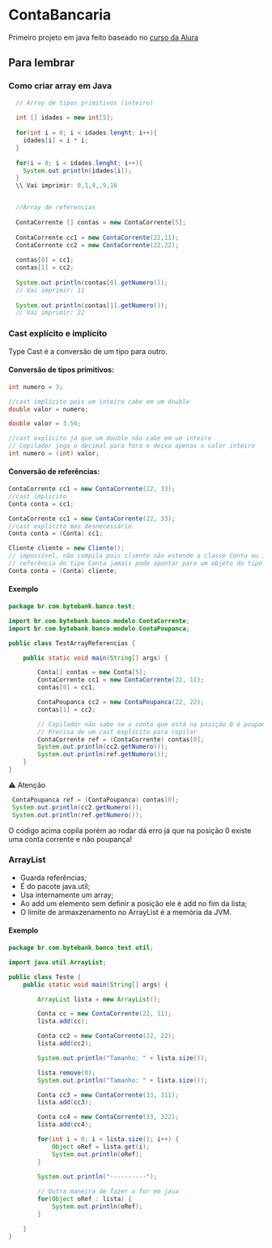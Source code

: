 # ContaBancaria
Primeiro projeto em java feito baseado no [curso da Alura](https://cursos.alura.com.br/formacao-java) 

## Para lembrar 

### Como criar array em Java 
```java
  // Array de tipos primitivos (inteiro)
  
  int [] idades = new int[5];
  
  for(int i = 0; i < idades.lenght; i++){
    idades[i] = i * i;
  }
  
  for(i = 0; i < idades.lenght; i++){
    System.out.println(idades[i]);
  }
  \\ Vai imprimir: 0,1,4,,9,16


  //Array de referencias 
  
  ContaCorrente [] contas = new ContaCorrente[5];
  
  ContaCorrente cc1 = new ContaCorrente(22,11);
  ContaCorrente cc2 = new ContaCorrente(22,22);
  
  contas[0] = cc1;
  contas[1] = cc2;
  
  System.out.println(contas[0].getNumero());
  // Vai imprimir: 11
  
  System.out.println(contas[1].getNumero());
  // Vai imprimir: 22
```
### Cast explícito e implícito

Type Cast é a conversão de um tipo para outro. 

#### Conversão de tipos primitivos:

```java
int numero = 3;

//cast implícito pois um inteiro cabe em um double
double valor = numero;
```

```java
double valor = 3.56;

//cast explícito já que um double não cabe em um inteiro 
// Copilador joga o decimal para fora e deixa apenas o valor inteiro
int numero = (int) valor;
```
#### Conversão de referências:

```java
ContaCorrente cc1 = new ContaCorrente(22, 33);
//cast implicito
Conta conta = cc1; 
```

```java
ContaCorrente cc1 = new ContaCorrente(22, 33);
//cast explícito mas desnecessário
Conta conta = (Conta) cc1; 
```

```java
Cliente cliente = new Cliente();
// impossível, não compila pois cliente não estende a classe Conta ou implementa uma interface do tipo Conta
// referência do tipo Conta jamais pode apontar para um objeto do tipo Cliente
Conta conta = (Conta) cliente; 
```

#### Exemplo

```java
package br.com.bytebank.banco.test;

import br.com.bytebank.banco.modelo.ContaCorrente;
import br.com.bytebank.banco.modelo.ContaPoupanca;

public class TestArrayReferencias {

    public static void main(String[] args) {

        Conta[] contas = new Conta[5];
        ContaCorrente cc1 = new ContaCorrente(22, 11);
        contas[0] = cc1;

        ContaPoupanca cc2 = new ContaPoupanca(22, 22);
        contas[1] = cc2;    

        // Copilador não sabe se a conta que está na posição 0 é poupança ou corrente
        // Precisa de um cast explícito para copilar
        ContaCorrente ref = (ContaCorrente) contas[0];
        System.out.println(cc2.getNumero());
        System.out.println(ref.getNumero());
    }
}
```

⚠️  Atenção 

```java
 ContaPoupanca ref = (ContaPoupanca) contas[0];
 System.out.println(cc2.getNumero());
 System.out.println(ref.getNumero());
```

O código acima copila porém ao rodar dá erro já que na posição 0 existe uma conta corrente e não poupança! 

### ArrayList

- Guarda referências;
- É do pacote java.util;
- Usa internamente um array;
- Ao add um elemento sem definir a posição ele é add no fim da lista;
- O limite de armaxzenamento no ArrayList é a memória da JVM.

#### Exemplo

```java
package br.com.bytebank.banco.test.util;

import java.util.ArrayList;

public class Teste {
    public static void main(String[] args) {

        ArrayList lista = new ArrayList();

        Conta cc = new ContaCorrente(22, 11);
        lista.add(cc);

        Conta cc2 = new ContaCorrente(22, 22);
        lista.add(cc2);

        System.out.println("Tamanho: " + lista.size());

        lista.remove(0);
        System.out.println("Tamanho: " + lista.size());

        Conta cc3 = new ContaCorrente(33, 311);
        lista.add(cc3);

        Conta cc4 = new ContaCorrente(33, 322);
        lista.add(cc4);

        for(int i = 0; i < lista.size(); i++) {
            Object oRef = lista.get(i);
            System.out.println(oRef);
        }

        System.out.println("----------");
        
        // Outra maneira de fazer o for em java
        for(Object oRef : lista) {
            System.out.println(oRef);
        }

    }
}
```

